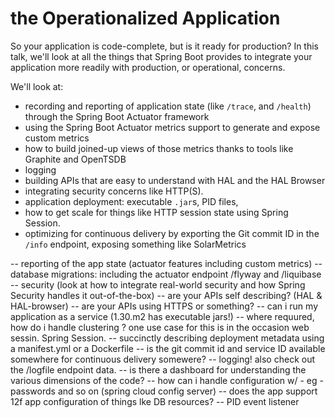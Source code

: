 # the Operationalized Application

So your application is code-complete, but is it ready for production? In this talk, we'll look at all the things that Spring Boot provides to integrate your application more readily with production, or operational, concerns.

We'll look at:


* recording and reporting of application state (like `/trace`, and `/health`) through the Spring Boot Actuator framework
* using the Spring Boot Actuator metrics support to generate and expose custom metrics  
* how to build joined-up views of those metrics thanks to tools like Graphite and OpenTSDB
* logging
* building APIs that are easy to understand with HAL and the HAL Browser
* integrating security concerns like HTTP(S).
* application deployment: executable `.jar`s, PID files,
* how to get scale for things like HTTP session state using Spring Session.
* optimizing for continuous delivery by exporting the Git commit ID in the `/info` endpoint, exposing something like SolarMetrics

-- reporting of the app state (actuator features including custom metrics)
-- database migrations: including the actuator endpoint /flyway and /liquibase
-- security (look at how to integrate real-world security and how Spring Security handles it out-of-the-box)
-- are your APIs self describing? (HAL & HAL-browser)
-- are your APIs using HTTPS or something?
-- can i run my application as a service (1.30.m2 has executable jars!)
-- where requured, how do i handle clustering ? one use case for this is in the occasion web sessin. Spring Session.
-- succinctly describing deployment metadata using a manifest.yml or a Dockerfile
-- is the git commit id and service ID available somewhere for continuous delivery somewere?
-- logging! also check out the /logfile endpoint data.
-- is there a dashboard for understanding the various dimensions of the code?
-- how can i handle configuration w/ - eg - passwords and so on (spring cloud config server)
-- does the app support 12f app configuration of things lke DB resources?
-- PID event listener
